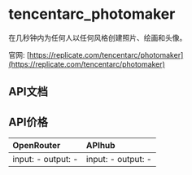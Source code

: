# tencentarc_photomaker

在几秒钟内为任何人以任何风格创建照片、绘画和头像。

官网: [https://replicate.com/tencentarc/photomaker](https://replicate.com/tencentarc/photomaker)

## API文档



## API价格

| OpenRouter | APIhub |
|:---|:---|
| input: - output: - | input: - output: - |
